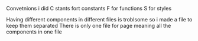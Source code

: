 Convetnions i did
C stants fort constants
F for functions
S for styles

Having different components in different files is troblsome so i made a file to keep them separated
There is only one file for page meaning all the components in one file



